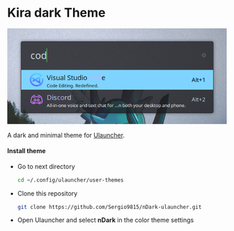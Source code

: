 # Kira dark Theme

![img](https://github.com/Sergio9815/nDark-ulauncher/blob/master/preview.png)

A dark and minimal theme for [Ulauncher](https://ulauncher.io/). 

#### Install theme

- Go to next directory

  ```sh
  cd ~/.config/ulauncher/user-themes
  ```

- Clone this repository

  ```sh
  git clone https://github.com/Sergio9815/nDark-ulauncher.git
  ```

- Open Ulauncher and select **nDark** in the color theme settings
